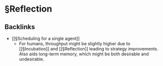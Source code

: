 # §Reflection

## Backlinks
* [[§Scheduling for a single agent]]
	* For humans, throughput might be slightly higher due to [[§Incubation]] and [[§Reflection]] leading to strategy improvements. Also aids long-term memory, which might be both desirable and undesirable.

<!-- {BearID:AD997438-4423-4B5E-92AA-63E5E5449FEE-4122-000005FEB619CCC6} -->
